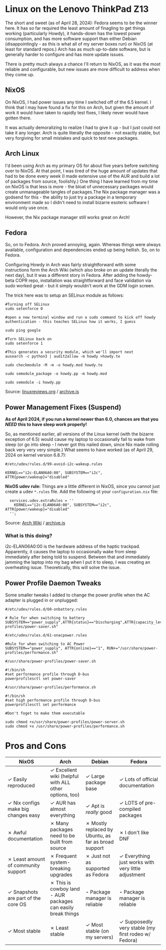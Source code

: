# Linux on the Lenovo ThinkPad Z13

The short and sweet (as of April 28, 2024): Fedora seems to be the winner here. It has so far required the least amount of finagling to get things working (particularly Howdy), it hands-down has the lowest power consumption, and has more software support than either Debian (disappointingly - as this is what all of my server boxes run) or NixOS (at least for standard repos.) Arch has as much up-to-date software, but is generally harder to configure and has more update issues. 

There is pretty much always a chance I'll return to NixOS, as it was the most reliable and configurable, but new issues are more difficult to address when they come up.  

## NixOS

On NixOS, I had power issues any time I switched off of the 6.5 kernel. I think that I may have found a fix for this on Arch, but given the amount of work it would have taken to rapidly test fixes, I likely never would have gotten there.

It was actually demoralizing to realize I had to give it up - but I just could not take it any longer. Arch is quite literally the opposite - not exactly stable, but very forgiving for small mistakes and quick to test new packages. 

## Arch Linux

I'd been using Arch as my primary OS for about five years before switching over to NixOS. At that point, I was tired of the huge amount of updates that had to be done every week (I made extensive use of the AUR and build a lot of packages from source, foolishly.)  One thing I have learned from my time on NixOS is that less is more - the bloat of unnecessary packages would create unmanageable tangles of packages.The Nix package manager was a godsend for this - the ability to just try a package in a temporary environment made so I didn't need to install bizarre esoteric software I would only use once.   
  
However, the Nix package manager still works great on Arch!

## Fedora

So, on to Fedora. Arch proved annoying, again. Whereas things were  always available, configuration and dependencies ended up being hellish. So, on to Fedora. 

Configuring Howdy in Arch was fairly straightforward with some instructions form the Arch Wiki (which also broke on an update literally the next day), but it was a different story in Fedora. After adding the howdy-beta COPR repo, installation was straightforward and face validation via sudo worked great - but it simply wouldn't work at the GDM login screen.   
  
The trick here was to setup an SELinux module as follows:

```
#Turning off SELinux
sudo setenforce 0 

#open a new terminal window and run a sudo command to kick off howdy authentication - this teaches SELinux how it works, I guess

sudo ping google 

#Turn SELinux back on
sudo setenforce 1 

#This generates a security module, which we'll import next
ausearch -c python3 | audit2allow -m howdy >howdy.te 

sudo checkmodule -M -m -o howdy.mod howdy.te

sudo semodule_package -o howdy.pp -m howdy.mod

sudo semodule -i howdy.pp
```

Source:  [linuxreviews.org](https://linuxreviews.org/Howdy/SELinux) / [archive.is](https://archive.is/Kuv8L)

## Power Management Fixes (Suspend)

**As of April 2024, if you run a kernel newer than 6.0, chances are that you *NEED* this to have sleep work properly!**

So, as mentioned earlier, all versions of the Linux kernel (with the bizarre exception of 6.5) would cause my laptop to occasionally fail to wake from sleep (or go into sleep - I never got this nailed down, since Nix made rolling back very very very simple.)  What seems to have worked (as of April 29, 2024 on kernel version 6.8.7):

```
#/etc/udev/rules.d/99-avoid-i2c-wakeup.rules

KERNEL=="i2c-ELAN06A0:00", SUBSYSTEM=="i2c", ATTR{power/wakeup}="disabled"
```

**NixOS udev rule:** Things are a little different in NixOS, since you cannot just create a udev `*.rules` file. Add the following ot your `configuration.nix` file:

```
  services.udev.extraRules = ''
    KERNEL=="i2c-ELAN06A0:00", SUBSYSTEM=="i2c", ATTR{power/wakeup}="disabled"
  '';
```

Source: [Arch Wiki](https://wiki.archlinux.org/title/Power_management/Suspend_and_hibernate#Instantaneous_wakeups_from_suspend) / [archive.is](https://archive.is/Rup9g)

### What is this doing?

i2c-ELAN06A0:00 is the hardware address of the haptic trackpad. Apparently, it causes the laptop to occasionally wake from sleep immediately after being told to suspend. Between that and immediately jamming the laptop into my bag when I put it to sleep, I was creating an overheating issue. Theoretically, this will solve the issue.


## Power Profile Daemon Tweaks

Some smaller tweaks I added to change the power profile when the AC adapter is plugged in or unplugged:

```
#/etc/udev/rules.d/60-onbattery.rules  

# Rule for when switching to battery
SUBSYSTEM=="power_supply",ATTR{status}=="Discharging",ATTR{capacity_level}=="Normal",RUN+="/usr/share/power-profiles/power-saver.sh" 
```

```
#/etc/udev/rules.d/61-onacpower.rules  

#Rule for when switching to AC Power 
SUBSYSTEM=="power_supply", ATTR{online}=="1", RUN+="/usr/share/power-profiles/performance.sh"  
```

```
#/usr/share/power-profiles/power-saver.sh 

#!/bin/sh 
#set performance profile through D-bus  
powerprofilesctl set power-saver  
```

```
#/usr/share/power-profiles/performance.sh  

#!/bin/sh 
#set high performance profile through D-bus  
powerprofilesctl set performance 
```

```
#Don't foget to make them executable 

sudo chmod +x/usr/share/power-profiles/power-server.sh 
sudo chmod +x /usr/share/power-profiles/performance.sh
```

# Pros and Cons

| NixOS | Arch | Debian | Fedora |
|------|------|------|------|
|✓ Easily reproduced |✓ Excellent wiki (helpful with ALL other options, too) |✓ Large package base |✓ Lots of official documentation|
|✓ Nix configs make big changes easy |✓ AUR has almost everything|✓ Apt is *really* good|✓ LOTS of pre-compiled packages|
|✗ Awful documentation|✗ Many packages need to be built from source|✗ Mostly replaced by Ubuntu, as far as broad support |✗ I don't like DNF|
|✗ Least amount of community support |✗ Frequent system-breaking upgrades|✗ Just not as supported as Fedora|✓ Everything just works with very little adjustment|
|✓ Snapshots are part of the core OS |✗ This is cowboy land - AUR packages can easily break things|**-** Package manager is reliable |**-** Package manager is reliable |
|✓ Most stable|✗ Least stable |✓ Most stable (on my servers)|✓ Supposedly very stable (my first rodeo w/ Fedora)|
